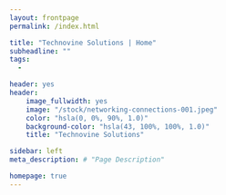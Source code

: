 ```yaml
---
layout: frontpage
permalink: /index.html

title: "Technovine Solutions | Home"
subheadline: ""
tags:
  - 

header: yes
header:
    image_fullwidth: yes
    image: "/stock/networking-connections-001.jpeg"
    color: "hsla(0, 0%, 90%, 1.0)"
    background-color: "hsla(43, 100%, 100%, 1.0)"
    title: "Technovine Solutions"

sidebar: left
meta_description: # "Page Description"

homepage: true
---
```

